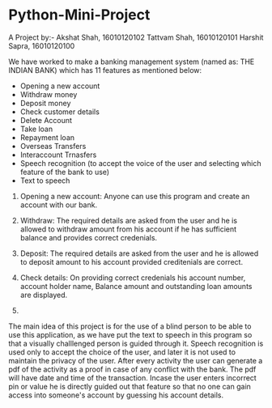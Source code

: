 # Python-Mini-Project
A Project by:-
Akshat Shah, 16010120102
Tattvam Shah, 16010120101
Harshit Sapra, 16010120100

We have worked to make a banking management system (named as: THE INDIAN BANK) which has 11 features as mentioned below:
- Opening a new account
- Withdraw money 
- Deposit money 
- Check customer details
- Delete Account
- Take loan
- Repayment loan
- Overseas Transfers 
- Interaccount Trnasfers
- Speech recognition (to accept the voice of the user and selecting which feature of the bank to use)
- Text to speech 

1) Opening a new account: Anyone can use this program and create an account with our bank.
 
2) Withdraw: The required details are asked from the user and he is allowed to withdraw amount from his account if he has sufficient balance and provides correct credenials.

3) Deposit: The required details are asked from the user and he is allowed to deposit  amount to his account provided creditenials are correct.

4) Check details: On providing correct credenials his account number, account holder name, Balance amount and outstanding loan amounts are displayed. 

5)  
The main idea of this project is for the use of a blind person to be able to use this application, as we have put the text to speech in this program so that a visually challlenged person is guided through it. 
Speech recognition is used only to accept the choice of the user, and later it is not used to maintain the privacy of the user. 
After every activity the user can generate a pdf of the activity as a proof in case of any conflict with the bank. The pdf will have date and time of the transaction.
Incase the user enters incorrect pin or value he is directly guided out that feature so that no one can gain access into someone's account by guessing his account details.
